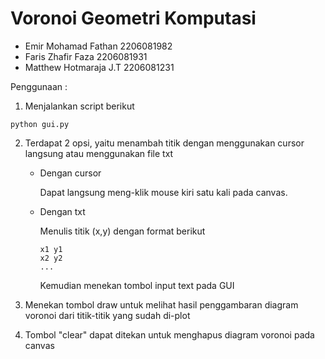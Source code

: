 # Voronoi Geometri Komputasi

- Emir Mohamad Fathan 2206081982
- Faris Zhafir Faza 2206081931
- Matthew Hotmaraja J.T 2206081231

Penggunaan :

1. Menjalankan script berikut

```
python gui.py
```

2. Terdapat 2 opsi, yaitu menambah titik dengan menggunakan cursor langsung atau menggunakan file txt

   - Dengan cursor

     Dapat langsung meng-klik mouse kiri satu kali pada canvas.

   - Dengan txt

     Menulis titik (x,y) dengan format berikut

     ```
     x1 y1
     x2 y2
     ...
     ```

     Kemudian menekan tombol input text pada GUI

3. Menekan tombol draw untuk melihat hasil penggambaran diagram voronoi dari titik-titik yang sudah di-plot

4. Tombol "clear" dapat ditekan untuk menghapus diagram voronoi pada canvas